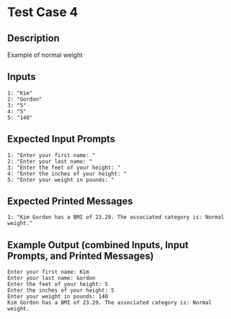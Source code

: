 # Test Case 4

## Description
Example of normal weight

## Inputs
```
1: "Kim"
2: "Gordon"
3: "5"
4: "5"
5: "140"
```

## Expected Input Prompts
```
1: "Enter your first name: "
2: "Enter your last name: "
3: "Enter the feet of your height: "
4: "Enter the inches of your height: "
5: "Enter your weight in pounds: "
```

## Expected Printed Messages
```
1: "Kim Gordon has a BMI of 23.29. The associated category is: Normal weight."
```

## Example Output **(combined Inputs, Input Prompts, and Printed Messages)**
```
Enter your first name: Kim
Enter your last name: Gordon
Enter the feet of your height: 5
Enter the inches of your height: 5
Enter your weight in pounds: 140
Kim Gordon has a BMI of 23.29. The associated category is: Normal weight.
```
